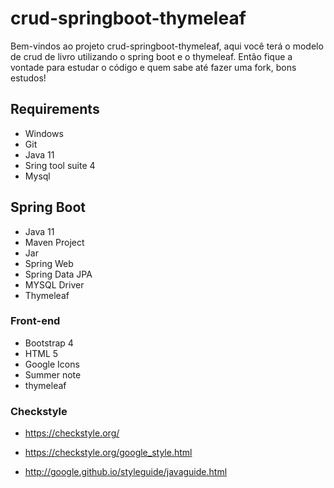 # crud-springboot-thymeleaf
 Bem-vindos ao projeto crud-springboot-thymeleaf, aqui você terá o modelo de crud de livro utilizando o spring boot e o thymeleaf. Então fique a vontade para estudar o código e quem sabe até fazer uma fork, bons estudos! 


## Requirements

* Windows
* Git
* Java 11
* Sring tool suite 4
* Mysql

## Spring Boot

+ Java 11
+ Maven Project
+ Jar
+ Spring Web
+ Spring Data JPA
+ MYSQL Driver
+ Thymeleaf

### Front-end

+ Bootstrap 4
+ HTML 5
+ Google Icons
+ Summer note
+ thymeleaf

### Checkstyle

+ https://checkstyle.org/

+ https://checkstyle.org/google_style.html

+ http://google.github.io/styleguide/javaguide.html
